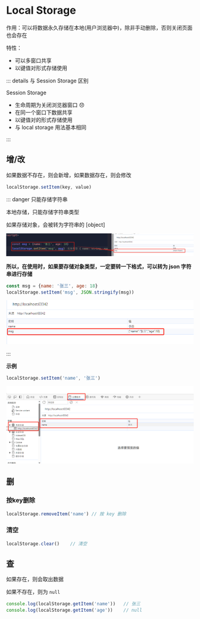 # Local Storage



作用：可以将数据永久存储在本地(用户浏览器中)，除非手动删除，否则关闭页面也会存在

特性：

- 可以多窗口共享
- 以键值对形式存储使用

::: details 与 Session Storage 区别

Session Storage

- 生命周期为关闭浏览器窗口 :disappointed:
- 在同一个窗口下数据共享
- 以键值对的形式存储使用
- 与 local storage 用法基本相同

:::



## 增/改

如果数据不存在，则会新增，如果数据存在，则会修改

```javascript
localStorage.setItem(key, value)
```



::: danger 只能存储字符串

本地存储，只能存储字符串类型

如果存储对象，会被转为字符串的 [object]

![image-20240129202259081](assets/image-20240129202259081.png)

**所以，在使用时，如果要存储对象类型，一定要转一下格式，可以转为 json 字符串进行存储**

```javascript
const msg = {name: '张三', age: 18}
localStorage.setItem('msg', JSON.stringify(msg))
```

![image-20240129202411537](assets/image-20240129202411537.png)

:::





**示例**

``` javascript
localStorage.setItem('name', '张三')
```



![image-20240129201531402](assets/image-20240129201531402.png)

## 删

### 按key删除

```javascript
localStorage.removeItem('name') // 按 key 删除
```

### 清空

```javascript
localStorage.clear()    // 清空
```

## 查

如果存在，则会取出数据

如果不存在，则为 `null`

```javascript
console.log(localStorage.getItem('name'))   // 张三
console.log(localStorage.getItem('age'))    // null
```